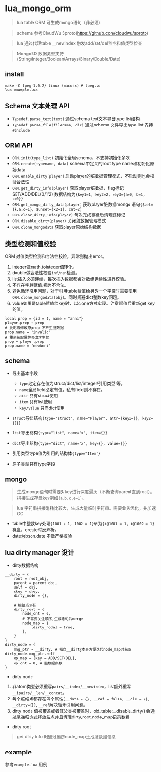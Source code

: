 # lua_mongo_orm #

> lua table ORM 可生成mongo语句（非必须）

> schema 参考CloudWu Sproto(https://github.com/cloudwu/sproto)

> lua 通过代理table __newindex 触发add/set/del监控和值类型检查

> MongoBD 数据类型支持(String/Integer/Boolean/Arrays/Binary/Double/Date)

## install ##
```
make -C lpeg-1.0.2/ linux (macosx) # lpeg.so
lua example.lua
```

## Schema 文本处理 API ##

- `Typedef.parse_text(text)` 通过schema text文本导出type list结构
- `Typedef.parse_file(filename, dir)` 通过schema 文件导出type list 支持`#include`

## ORM API ##
- `ORM.init(type_list)` 初始化全局schema，不支持初始化多次
- `ORM.create(typename, data)` schema中定义的root type name和初始化原始data
- `ORM.enable_dirty(player)` 启动player的脏数据管理模式，不启动则也会校验合法性
- `ORM.get_dirty_info(player)` 获取player脏数据，flag标记SET/ADD/DEL(0/1/2) 数据结构为`{key1=1, key2=2, key3={a=0, b=1, c=0}}`
- `ORM.get_mongo_dirty_data(player)` 获取player脏数据mongo 语句`{$set={k.a.c=1}, $unset={k2=1}, cnt=2}`
- `ORM.clear_dirty_info(player)` 每次完成存盘后清理脏标记
- `ORM.disable_dirty(player)` 关闭脏数据管理模式
- `ORM.clone_mongodata` 获取player原始结构数据

## 类型检测和值校验 ##
ORM 对值类型检测和合法性校验，异常则抛出error。
1. integer做math.tointeger值转化。
2. double做合法性校验`inf/nan`检测。
3. list插入必须连续，每次插入数据都会对数组连续性进行校验。
4. 不存在字段赋值,视为不合法。
5. 避免循环引用问题，对于引用table赋值给另外一个字段时需要使用`ORM.clone_mongodata(obj)`。同时规避dict整数key问题。
6. value如果是table赋值给key时，以clone方式实现。注意赋值后重新get key的值。
```
local prop = {id = 1, name = "anni"}
player.prop = prop
# 此时再修改原prop 不产生脏数据
prop.name = "invalid"
# 重新获取属性修改才生效
prop = player.prop
prop.name = "newAnni"
```

## schema ##

- 导出基本字段
  - `type`必定存在值为struct/dict/list/integer/引用类型 等。
  - `name`全局field必定有值，私有field则不存在。
  - `attr` 只有struct使用
  - `item` 只有list使用
  - `key/value` 只有dict使用

- `struct`导出结构`{type="struct", name="Player", attr={key1={}, key2={}}}`
- `list`导出结构`{type="list", name="x", item={}}`
- `dict`导出结构`{type="dict", name="x", key={}, value={}}`
- 引用类型type值为引用的结构体`{type="Item"}`
- 原子类型只有type字段

## mongo ##
> 生成mongo语句时需要对key进行深度遍历（不断查询parent直到root）。拼接生成存盘key例如`{a.b.c.e=1}`。

> lua 字符串拼接消耗比较大，生成大量临时字符串。需要业务优化，并加速GC

- table中整数key处理`{1001 = 1, 1002 = 1}`转为`{i@1001 = 1, i@1002 = 1}`存盘，create时反解析。
- date为bson.date 不做严格校验

## lua dirty manager 设计 ##

- dirty数据结构
```
__dirty = {
    root = root_obj,
    parent = parent_obj,
    self = obj,
    skey = skey,
    dirty_node = {},

    # 根结点才有
    dirty_root = {
        node_cnt = 0,
        # 不需要关注顺序,生成语句后merge
        node_map = {
            [dirty_node] = true,
        },
    }
}
dirty_node = {
    mng_ptr = __dirty, # 指向__dirty本身方便迭代node_map时获取dirty_node.mng_ptr.self
    op_map = {key = ADD/SET/DEL},
    op_cnt = 0, # 脏数据条数
}
```

- dirty node
1. 非atom类型必须重写`pairs/__index/__newindex`，list额外重写`__ipairs/__len/__concat`。
2. 每个脏结点都存在四个属性`{__data = {}, __ref = false, __cls = {}, __dirty={}}`, `__ref`解决循环引用问题。
3. dirty node 值被覆盖或者其父类被覆盖时，old_table:__disable_dirty() 会通过尾递归方式释放结点并且清理dirty_root.node_map记录数据

- dirty root
> get dirty info 时通过遍历node_map生成脏数据信息

## example ##

参考`example.lua` 用例
